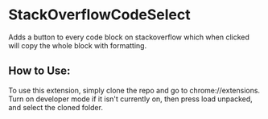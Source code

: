 # StackOverflowCodeSelect
Adds a button to every code block on stackoverflow which when clicked will copy the whole block with formatting.

## How to Use:
To use this extension, simply clone the repo and go to chrome://extensions. Turn on developer mode if it isn't currently on,
then press load unpacked, and select the cloned folder. 
